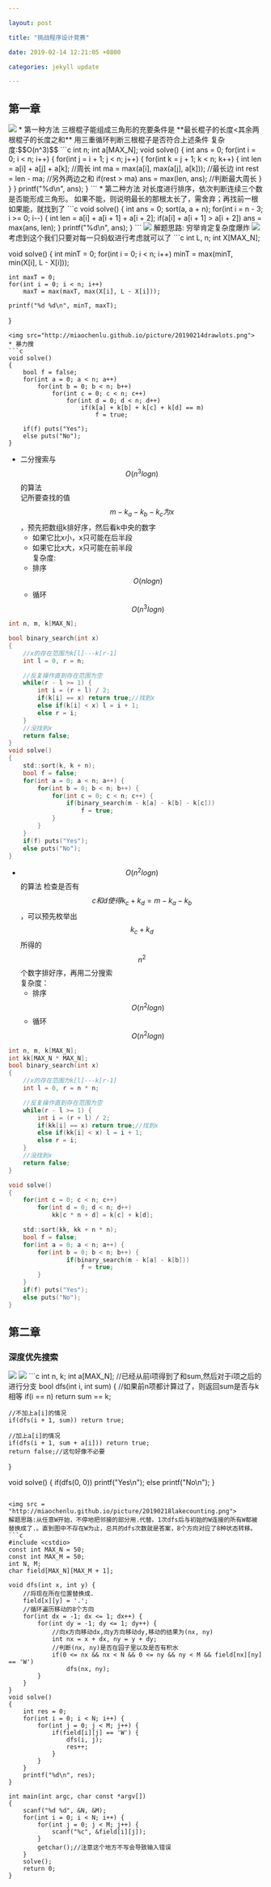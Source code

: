 ```yaml
---

layout: post

title: "挑战程序设计竞赛"

date: 2019-02-14 12:21:05 +0800

categories: jekyll update

---
```


<script type="text/x-mathjax-config">
MathJax.Hub.Config({
tex2jax: {
skipTags: ['script', 'noscript', 'style', 'textarea', 'pre'],
inlineMath: [['$','$']]
}
});
</script>
<script src='https://cdnjs.cloudflare.com/ajax/libs/mathjax/2.7.5/latest.js?config=TeX-MML-AM_CHTML' async></script>


## 第一章
<img src="http://miaochenlu.github.io/picture/20190214triangle.png">
* 第一种方法  
三根棍子能组成三角形的充要条件是 **最长棍子的长度<其余两根棍子的长度之和**  
用三重循环判断三根棍子是否符合上述条件
复杂度:$$O(n^3)$$
```c
int n;
int a[MAX_N];
void solve()
{
    int ans = 0;
    for(int i = 0; i < n; i++) {
        for(int j = i + 1; j < n; j++) {
            for(int k = j + 1; k < n; k++) {
                int len = a[i] + a[j] + a[k];           //周长
                int ma = max(a[i], max(a[j], a[k]));    //最长边
                int rest = len - ma;                    //另外两边之和
                if(rest > ma) ans = max(len, ans);      //判断最大周长
            }
        }
    }
    printf("%d\n", ans);
}
```
* 第二种方法  
对长度进行排序，依次判断连续三个数是否能形成三角形。  
如果不能，则说明最长的那根太长了，需舍弃；再找前一根   
如果能，就找到了
```c
void solve()
{
    int ans = 0;
    sort(a, a + n);                           
    for(int i = n - 3; i >= 0; i--) {
        int len = a[i] + a[i + 1] + a[i + 2];
        if(a[i] + a[i + 1] > a[i + 2])
            ans = max(ans, len);
    }
    printf("%d\n", ans);
}
```

<img src="http://miaochenlu.github.io/picture/20190214ants.png">
解题思路:  
穷举肯定复杂度爆炸
<img src="http://miaochenlu.github.io/picture/20190214antsol.png">
考虑到这个我们只要对每一只蚂蚁进行考虑就可以了
```c
int L, n;
int X[MAX_N];

void solve()
{
    int minT = 0;
    for(int i = 0; i < n; i++)
        minT = max(minT, min(X[i], L - X[i]));
    
    int maxT = 0; 
    for(int i = 0; i < n; i++) 
        maxT = max(maxT, max(X[i], L - X[i]));
    
    printf("%d %d\n", minT, maxT);
}
```
<img src="http://miaochenlu.github.io/picture/20190214drawlots.png">
* 暴力搜  
```c
void solve()
{
    bool f = false;
    for(int a = 0; a < n; a++) 
        for(int b = 0; b < n; b++) 
            for(int c = 0; c < n; c++) 
                for(int d = 0; d < n; d++)
                    if(k[a] + k[b] + k[c] + k[d] == m)
                        f = true;
    
    if(f) puts("Yes");
    else puts("No");
}
```
* 二分搜索与$$O(n^3logn)$$的算法  
记所要查找的值 $$m-k_a-k_b-k_c为x$$ ，预先把数组k排好序，然后看k中央的数字
    * 如果它比x小，x只可能在后半段
    * 如果它比x大，x只可能在前半段  
复杂度:
    * 排序$$O(nlogn)$$        
    * 循环$$O(n^3logn)$$
    
```c
int n, m, k[MAX_N];

bool binary_search(int x) 
{
    //x的存在范围为k[l]---k[r-1]
    int l = 0, r = n;

    //反复操作直到存在范围为空
    while(r - l >= 1) {
        int i = (r + l) / 2;
        if(k[i] == x) return true;//找到x
        else if(k[i] < x) l = i + 1;
        else r = i;
    }
    //没找到x
    return false;
}
void solve()
{
    std::sort(k, k + n);
    bool f = false;
    for(int a = 0; a < n; a++) {
        for(int b = 0; b < n; b++) {
            for(int c = 0; c < n; c++) {
                if(binary_search(m - k[a] - k[b] - k[c]))
                    f = true;
            }
        }
    }
    if(f) puts("Yes");
    else puts("No");
}
```
* $$O(n^2logn)$$的算法
检查是否有$$c和d使得k_c+k_d=m-k_a-k_b$$，可以预先枚举出$$k_c+k_d$$所得的$$n^2$$个数字排好序，再用二分搜索    
复杂度：
    * 排序$$O(n^2logn)$$        
    * 循环$$O(n^2logn)$$


```c
int n, m, k[MAX_N];
int kk[MAX_N * MAX_N];
bool binary_search(int x) 
{
    //x的存在范围为k[l]---k[r-1]
    int l = 0, r = n * n;

    //反复操作直到存在范围为空
    while(r - l >= 1) {
        int i = (r + l) / 2;
        if(kk[i] == x) return true;//找到x
        else if(kk[i] < x) l = i + 1;
        else r = i;
    }
    //没找到x
    return false;
}

void solve()
{
    for(int c = 0; c < n; c++)
        for(int d = 0; d < n; d++) 
            kk[c * n + d] = k[c] + k[d];

    std::sort(kk, kk + n * n);
    bool f = false;
    for(int a = 0; a < n; a++) {
        for(int b = 0; b < n; b++) {
                if(binary_search(m - k[a] - k[b]))
                    f = true;
        }
    }
    if(f) puts("Yes");
    else puts("No");
}
```
## 第二章
### 深度优先搜索
<img src="http://miaochenlu.github.io/picture/20190215partialsum.png">
<img src="http://miaochenlu.github.io/picture/20190215dfstrans.png">
```c
int n, k;
int a[MAX_N];
//已经从前i项得到了和sum,然后对于i项之后的进行分支
bool dfs(int i, int sum) 
{
    //如果前n项都计算过了，则返回sum是否与k相等
    if(i == n) return sum == k;
    
    //不加上a[i]的情况
    if(dfs(i + 1, sum)) return true;
    
    //加上a[i]的情况
    if(dfs(i + 1, sum + a[i])) return true;
    return false;//这句好像不必要
}

void solve()
{
    if(dfs(0, 0)) printf("Yes\n");
    else printf("No\n");
}
```

<img src = "http://miaochenlu.github.io/picture/20190218lakecounting.png">
解题思路:从任意W开始，不停地把邻接的部分用.代替。1次dfs后与初始的W连接的所有W都被替换成了.。直到图中不存在W为止，总共的dfs次数就是答案，8个方向对应了8种状态转移。
```c
#include <cstdio>
const int MAX_N = 50;
const int MAX_M = 50;
int N, M;
char field[MAX_N][MAX_M + 1];

void dfs(int x, int y) {
    //将现在所在位置替换成.
    field[x][y] = '.';
    //循环遍历移动的8个方向
    for(int dx = -1; dx <= 1; dx++) {
        for(int dy = -1; dy <= 1; dy++) {
            //向x方向移动dx,向y方向移动dy,移动的结果为(nx, ny)
            int nx = x + dx, ny = y + dy;
            //判断(nx, ny)是否在园子里以及是否有积水
            if(0 <= nx && nx < N && 0 <= ny && ny < M && field[nx][ny] == 'W')
                dfs(nx, ny);
        }
    }
}
void solve()
{
    int res = 0;
    for(int i = 0; i < N; i++) {
        for(int j = 0; j < M; j++) {
            if(field[i][j] == 'W') {
                dfs(i, j);
                res++;
            }
        }
    }
    printf("%d\n", res);
}

int main(int argc, char const *argv[])
{
    scanf("%d %d", &N, &M);
    for(int i = 0; i < N; i++) {
        for(int j = 0; j < M; j++) {
            scanf("%c", &field[i][j]);
        }
        getchar();//注意这个地方不写会导致输入错误
    }
    solve();
    return 0;
}
```
[jekyll-docs]: https://jekyllrb.com/docs/home

[jekyll-gh]: https://github.com/jekyll/jekyll

[jekyll-talk]: https://talk.jekyllrb.com/
